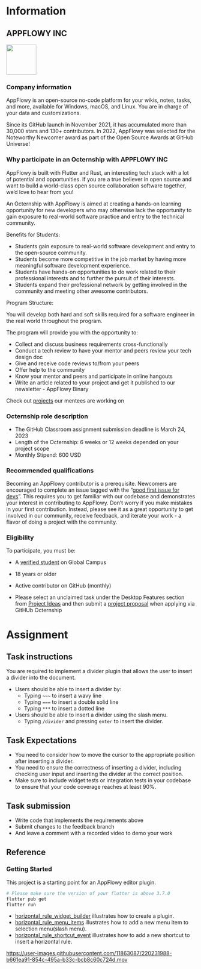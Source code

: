 # Information

## APPFLOWY INC
<img src="https://user-images.githubusercontent.com/12026239/215302596-2b1490a3-0f8f-42e2-808b-a233f4576414.png" width="80"/>

### Company information

AppFlowy is an open-source no-code platform for your wikis, notes, tasks, and more, available for Windows, macOS, and Linux. You are in charge of your data and customizations.

Since its GitHub launch in November 2021, it has accumulated more than 30,000 stars and 130+ contributors. In 2022, AppFlowy was selected for the Noteworthy Newcomer award as part of the Open Source Awards at GitHub Universe!

### Why participate in an Octernship with APPFLOWY INC

AppFlowy is built with Flutter and Rust, an interesting tech stack with a lot of potential and opportunities. If you are a true believer in open source and want to build a world-class open source collaboration software together, we’d love to hear from you!

An Octernship with AppFlowy is aimed at creating a hands-on learning opportunity for new developers who may otherwise lack the opportunity to gain exposure to real-world software practice and entry to the technical community.

Benefits for Students:
- Students gain exposure to real-world software development and entry to the open-source community.
- Students become more competitive in the job market by having more meaningful software development experience.
- Students have hands-on opportunities to do work related to their professional interests and to further the pursuit of their interests.
- Students expand their professional network by getting involved in the community and meeting other awesome contributors.

Program Structure:

You will develop both hard and soft skills required for a software engineer in the real world throughout the program.

The program will provide you with the opportunity to:
- Collect and discuss business requirements cross-functionally
- Conduct a tech review to have your mentor and peers review your tech design doc
- Give and receive code reviews to/from your peers
- Offer help to the community
- Know your mentor and peers and participate in online hangouts
- Write an article related to your project and get it published to our newsletter - AppFlowy Binary

Check out [projects](https://appflowy.gitbook.io/docs/essential-documentation/contribute-to-appflowy/appflowy-mentorship-program/mentorship-2022) our mentees are working on

### Octernship role description

- The GitHub Classroom assignment submission deadline is March 24, 2023
- Length of the Octernship: 6 weeks or 12 weeks depended on your project scope
- Monthly Stipend: 600 USD

### Recommended qualifications

Becoming an AppFlowy contributor is a prerequisite. Newcomers are encouraged to complete an issue tagged with the “[good first issue for devs](https://github.com/AppFlowy-IO/AppFlowy/labels/good%20first%20issue%20for%20devs)”. This requires you to get familiar with our codebase and demonstrates your interest in contributing to AppFlowy. Don’t worry if you make mistakes in your first contribution. Instead, please see it as a great opportunity to get involved in our community, receive feedback, and iterate your work - a flavor of doing a project with the community.

### Eligibility

To participate, you must be:

* A [verified student](https://education.github.com/discount_requests/pack_application) on Global Campus

* 18 years or older

* Active contributor on GitHub (monthly)

* Please select an unclaimed task under the Desktop Features section from [Project Ideas](https://appflowy.gitbook.io/docs/essential-documentation/contribute-to-appflowy/appflowy-mentorship-program/mentorship-2022/project-ideas) and then submit a [project proposal](https://github.com/AppFlowy-GitHub-Octernship/project-template-repo/blob/main/project-proposal.md) when applying via GitHUb Octernship

# Assignment

## Task instructions

You are required to implement a divider plugin that allows the user to insert a divider into the document.
* Users should be able to insert a divider by:
    * Typing `~~~` to insert a wavy line
    * Typing `===` to insert a double solid line
    * Typing `***` to insert a dotted line
* Users should be able to insert a divider using the slash menu.
    * Typing `/divider` and pressing `enter` to insert the divider.

## Task Expectations

* You need to consider how to move the cursor to the appropriate position after inserting a divider.
* You need to ensure the correctness of inserting a divider, including checking user input and inserting the divider at the correct position.
* Make sure to include widget tests or integration tests in your codebase to ensure that your code coverage reaches at least 90%.

## Task submission
* Write code that implements the requirements above
* Submit changes to the feedback branch 
* And leave a comment with a recorded video to demo your work

## Reference

### Getting Started

This project is a starting point for an AppFlowy editor plugin.

```bash
# Please make sure the version of your flutter is above 3.7.0
flutter pub get
flutter run
```

* [horizontal_rule_widget_builder](./lib/plugins/horizontal_rule_widget_builder.dart) illustrates how to create a plugin.
* [horizontal_rule_menu_items](./lib/selection_menu_items/horizaontal_rult_menu_item.dart) illustrates how to add a new menu item to selection menu(slash menu).
* [horizontal_rule_shortcut_event](./lib/shortcut_events/horizaontal_rule_shortcut_event.dart) illustrates how to add a new shortcut to insert a horizontal rule.


https://user-images.githubusercontent.com/11863087/220231988-b661ea91-854c-495a-b33c-bcb8c60c724d.mov
